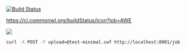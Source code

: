 [![Build Status](https://ci.commonwl.org/buildStatus/icon?job=AWE)](https://ci.commonwl.org/job/AWE/)

https://ci.commonwl.org/buildStatus/icon?job=AWE

<a href='https://ci.commonwl.org/job/AWE'><img src='https://ci.commonwl.org/buildStatus/icon?job=AWE'></a>

```bash
curl -X POST -F upload=@test-minimal.cwf http://localhost:8001/job
```
